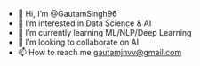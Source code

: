 - 👋 Hi, I’m @GautamSingh96
- 👀 I’m interested in Data Science & AI 
- 🌱 I’m currently learning ML/NLP/Deep Learning
- 💞️ I’m looking to collaborate on AI
- 📫 How to reach me gautamjnvv@gmail.com

<!---
GautamSingh96/GautamSingh96 is a ✨ special ✨ repository because its `README.md` (this file) appears on your GitHub profile.
You can click the Preview link to take a look at your changes.
--->
